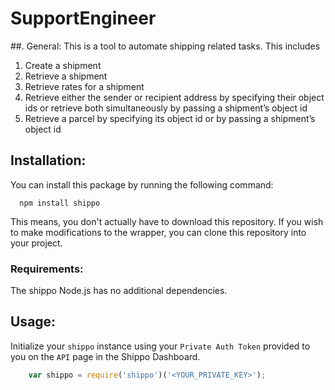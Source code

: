 # SupportEngineer

##. General:
This is a tool to automate shipping related tasks. This includes 
1. Create a shipment
2. Retrieve a shipment
3. Retrieve rates for a shipment
4. Retrieve either the sender or recipient address by specifying their object ids or retrieve
both simultaneously by passing a shipment’s object id
5. Retrieve a parcel by specifying its object id or by passing a shipment’s object id

## Installation:
You can install this package by running the following command:
```shell
  npm install shippo
```
This means, you don't actually have to download this repository. If you wish to make modifications to the wrapper, you can clone this repository into your project.

### Requirements:
The shippo Node.js has no additional dependencies.

## Usage:

Initialize your `shippo` instance using your `Private Auth Token` provided to you on the `API` page in the Shippo Dashboard.

```js
    var shippo = require('shippo')('<YOUR_PRIVATE_KEY>');

